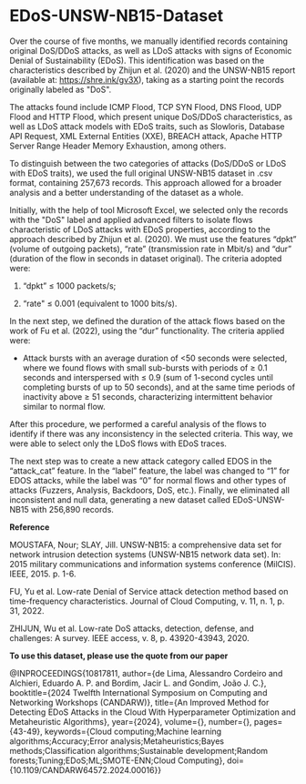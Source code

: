 # EDoS-UNSW-NB15-Dataset

Over the course of five months, we manually identified records containing original DoS/DDoS attacks, as well as LDoS attacks with signs of Economic Denial of Sustainability (EDoS). This identification was based on the characteristics described by Zhijun et al. (2020) and the UNSW-NB15 report (available at: https://shre.ink/gv3X), taking as a starting point the records originally labeled as "DoS".

The attacks found include ICMP Flood, TCP SYN Flood, DNS Flood, UDP Flood and HTTP Flood, which present unique DoS/DDoS characteristics, as well as LDoS attack models with EDoS traits, such as Slowloris, Database API Request, XML External Entities (XXE), BREACH attack, Apache HTTP Server Range Header Memory Exhaustion, among others.

To distinguish between the two categories of attacks (DoS/DDoS or LDoS with EDoS traits), we used the full original UNSW-NB15 dataset in .csv format, containing 257,673 records. This approach allowed for a broader analysis and a better understanding of the dataset as a whole.

Initially, with the help of tool Microsoft Excel, we selected only the records with the "DoS" label and applied advanced filters to isolate flows characteristic of LDoS attacks with EDoS properties, according to the approach described by Zhijun et al. (2020). We must use the features “dpkt” (volume of outgoing packets), “rate” (transmission rate in Mbit/s) and “dur” (duration of the flow in seconds in dataset original). The criteria adopted were:

1) “dpkt” ≤ 1000 packets/s;

2) “rate" ≤ 0.001 (equivalent to 1000 bits/s).

In the next step, we defined the duration of the attack flows based on the work of Fu et al. (2022), using the “dur” functionality. The criteria applied were:

- Attack bursts with an average duration of <50 seconds were selected, where we found flows with small sub-bursts with periods of ≥ 0.1 seconds and interspersed with ≤ 0.9 (sum of 1-second cycles until completing bursts of up to 50 seconds), and at the same time periods of inactivity above ≥ 51 seconds, characterizing intermittent behavior similar to normal flow.

After this procedure, we performed a careful analysis of the flows to identify if there was any inconsistency in the selected criteria. This way, we were able to select only the LDoS flows with EDoS traces.

The next step was to create a new attack category called EDOS in the “attack_cat” feature. In the “label” feature, the label was changed to “1” for EDOS attacks, while the label was “0” for normal flows and other types of attacks (Fuzzers, Analysis, Backdoors, DoS, etc.). Finally, we eliminated all inconsistent and null data, generating a new dataset called EDoS-UNSW-NB15 with 256,890 records.

**Reference**

MOUSTAFA, Nour; SLAY, Jill. UNSW-NB15: a comprehensive data set for network intrusion detection systems (UNSW-NB15 network data set). In: 2015 military communications and information systems conference (MilCIS). IEEE, 2015. p. 1-6.

FU, Yu et al. Low-rate Denial of Service attack detection method based on time-frequency characteristics. Journal of Cloud Computing, v. 11, n. 1, p. 31, 2022. 

ZHIJUN, Wu et al. Low-rate DoS attacks, detection, defense, and challenges: A survey. IEEE access, v. 8, p. 43920-43943, 2020. 

**To use this dataset, please use the quote from our paper**

@INPROCEEDINGS{10817811,
  author={de Lima, Alessandro Cordeiro and Alchieri, Eduardo A. P. and Bordim, Jacir L. and Gondim, João J. C.},
  booktitle={2024 Twelfth International Symposium on Computing and Networking Workshops (CANDARW)}, 
  title={An Improved Method for Detecting EDoS Attacks in the Cloud With Hyperparameter Optimization and Metaheuristic Algorithms}, 
  year={2024},
  volume={},
  number={},
  pages={43-49},
  keywords={Cloud computing;Machine learning algorithms;Accuracy;Error analysis;Metaheuristics;Bayes methods;Classification algorithms;Sustainable development;Random forests;Tuning;EDoS;ML;SMOTE-ENN;Cloud Computing},
  doi={10.1109/CANDARW64572.2024.00016}}


